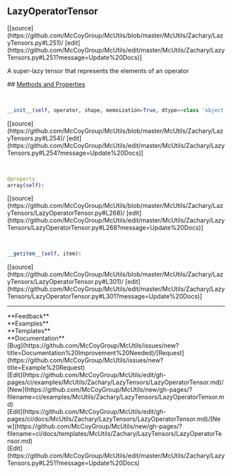 ## <a id="McUtils.Zachary.LazyTensors.LazyOperatorTensor">LazyOperatorTensor</a> 

<div class="docs-source-link" markdown="1">
[[source](https://github.com/McCoyGroup/McUtils/blob/master/McUtils/Zachary/LazyTensors.py#L251)/
[edit](https://github.com/McCoyGroup/McUtils/edit/master/McUtils/Zachary/LazyTensors.py#L251?message=Update%20Docs)]
</div>

A super-lazy tensor that represents the elements of an operator







<div class="collapsible-section">
 <div class="collapsible-section collapsible-section-header" markdown="1">
## <a class="collapse-link" data-toggle="collapse" href="#methods" markdown="1"> Methods and Properties</a> <a class="float-right" data-toggle="collapse" href="#methods"><i class="fa fa-chevron-down"></i></a>
 </div>
 <div class="collapsible-section collapsible-section-body collapse show" id="methods" markdown="1">
 
<a id="McUtils.Zachary.LazyTensors.LazyOperatorTensor.__init__" class="docs-object-method">&nbsp;</a> 
```python
__init__(self, operator, shape, memoization=True, dtype=<class 'object'>, fill=None): 
```
<div class="docs-source-link" markdown="1">
[[source](https://github.com/McCoyGroup/McUtils/blob/master/McUtils/Zachary/LazyTensors.py#L254)/
[edit](https://github.com/McCoyGroup/McUtils/edit/master/McUtils/Zachary/LazyTensors.py#L254?message=Update%20Docs)]
</div>


<a id="McUtils.Zachary.LazyTensors.LazyOperatorTensor.array" class="docs-object-method">&nbsp;</a> 
```python
@property
array(self): 
```
<div class="docs-source-link" markdown="1">
[[source](https://github.com/McCoyGroup/McUtils/blob/master/McUtils/Zachary/LazyTensors/LazyOperatorTensor.py#L268)/
[edit](https://github.com/McCoyGroup/McUtils/edit/master/McUtils/Zachary/LazyTensors/LazyOperatorTensor.py#L268?message=Update%20Docs)]
</div>


<a id="McUtils.Zachary.LazyTensors.LazyOperatorTensor.__getitem__" class="docs-object-method">&nbsp;</a> 
```python
__getitem__(self, item): 
```
<div class="docs-source-link" markdown="1">
[[source](https://github.com/McCoyGroup/McUtils/blob/master/McUtils/Zachary/LazyTensors/LazyOperatorTensor.py#L301)/
[edit](https://github.com/McCoyGroup/McUtils/edit/master/McUtils/Zachary/LazyTensors/LazyOperatorTensor.py#L301?message=Update%20Docs)]
</div>
 </div>
</div>












---


<div markdown="1" class="text-secondary">
<div class="container">
  <div class="row">
   <div class="col" markdown="1">
**Feedback**   
</div>
   <div class="col" markdown="1">
**Examples**   
</div>
   <div class="col" markdown="1">
**Templates**   
</div>
   <div class="col" markdown="1">
**Documentation**   
</div>
   <div class="col" markdown="1">
   
</div>
   <div class="col" markdown="1">
   
</div>
   <div class="col" markdown="1">
   
</div>
</div>
  <div class="row">
   <div class="col" markdown="1">
[Bug](https://github.com/McCoyGroup/McUtils/issues/new?title=Documentation%20Improvement%20Needed)/[Request](https://github.com/McCoyGroup/McUtils/issues/new?title=Example%20Request)   
</div>
   <div class="col" markdown="1">
[Edit](https://github.com/McCoyGroup/McUtils/edit/gh-pages/ci/examples/McUtils/Zachary/LazyTensors/LazyOperatorTensor.md)/[New](https://github.com/McCoyGroup/McUtils/new/gh-pages/?filename=ci/examples/McUtils/Zachary/LazyTensors/LazyOperatorTensor.md)   
</div>
   <div class="col" markdown="1">
[Edit](https://github.com/McCoyGroup/McUtils/edit/gh-pages/ci/docs/McUtils/Zachary/LazyTensors/LazyOperatorTensor.md)/[New](https://github.com/McCoyGroup/McUtils/new/gh-pages/?filename=ci/docs/templates/McUtils/Zachary/LazyTensors/LazyOperatorTensor.md)   
</div>
   <div class="col" markdown="1">
[Edit](https://github.com/McCoyGroup/McUtils/edit/master/McUtils/Zachary/LazyTensors.py#L251?message=Update%20Docs)   
</div>
   <div class="col" markdown="1">
   
</div>
   <div class="col" markdown="1">
   
</div>
   <div class="col" markdown="1">
   
</div>
</div>
</div>
</div>